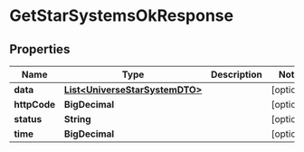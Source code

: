 

# GetStarSystemsOkResponse


## Properties

| Name | Type | Description | Notes |
|------------ | ------------- | ------------- | -------------|
|**data** | [**List&lt;UniverseStarSystemDTO&gt;**](UniverseStarSystemDTO.md) |  |  [optional] |
|**httpCode** | **BigDecimal** |  |  [optional] |
|**status** | **String** |  |  [optional] |
|**time** | **BigDecimal** |  |  [optional] |



